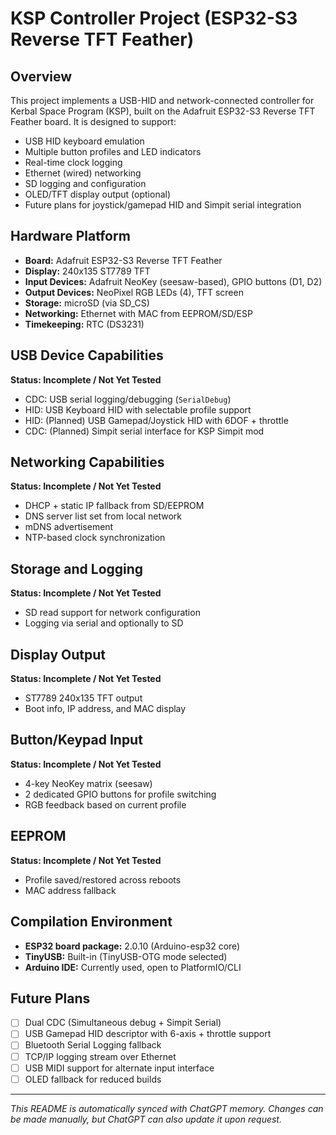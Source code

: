 # KSP Controller Project (ESP32-S3 Reverse TFT Feather)

## Overview
This project implements a USB-HID and network-connected controller for Kerbal Space Program (KSP), built on the Adafruit ESP32-S3 Reverse TFT Feather board. It is designed to support:

- USB HID keyboard emulation
- Multiple button profiles and LED indicators
- Real-time clock logging
- Ethernet (wired) networking
- SD logging and configuration
- OLED/TFT display output (optional)
- Future plans for joystick/gamepad HID and Simpit serial integration

## Hardware Platform
- **Board:** Adafruit ESP32-S3 Reverse TFT Feather
- **Display:** 240x135 ST7789 TFT
- **Input Devices:** Adafruit NeoKey (seesaw-based), GPIO buttons (D1, D2)
- **Output Devices:** NeoPixel RGB LEDs (4), TFT screen
- **Storage:** microSD (via SD_CS)
- **Networking:** Ethernet with MAC from EEPROM/SD/ESP
- **Timekeeping:** RTC (DS3231)

## USB Device Capabilities
**Status: Incomplete / Not Yet Tested**
- CDC: USB serial logging/debugging (`SerialDebug`)
- HID: USB Keyboard HID with selectable profile support
- HID: (Planned) USB Gamepad/Joystick HID with 6DOF + throttle
- CDC: (Planned) Simpit serial interface for KSP Simpit mod

## Networking Capabilities
**Status: Incomplete / Not Yet Tested**
- DHCP + static IP fallback from SD/EEPROM
- DNS server list set from local network
- mDNS advertisement
- NTP-based clock synchronization

## Storage and Logging
**Status: Incomplete / Not Yet Tested**
- SD read support for network configuration
- Logging via serial and optionally to SD

## Display Output
**Status: Incomplete / Not Yet Tested**
- ST7789 240x135 TFT output
- Boot info, IP address, and MAC display

## Button/Keypad Input
**Status: Incomplete / Not Yet Tested**
- 4-key NeoKey matrix (seesaw)
- 2 dedicated GPIO buttons for profile switching
- RGB feedback based on current profile

## EEPROM
**Status: Incomplete / Not Yet Tested**
- Profile saved/restored across reboots
- MAC address fallback

## Compilation Environment
- **ESP32 board package:** 2.0.10 (Arduino-esp32 core)
- **TinyUSB:** Built-in (TinyUSB-OTG mode selected)
- **Arduino IDE:** Currently used, open to PlatformIO/CLI

## Future Plans
- [ ] Dual CDC (Simultaneous debug + Simpit Serial)
- [ ] USB Gamepad HID descriptor with 6-axis + throttle support
- [ ] Bluetooth Serial Logging fallback
- [ ] TCP/IP logging stream over Ethernet
- [ ] USB MIDI support for alternate input interface
- [ ] OLED fallback for reduced builds

---
*This README is automatically synced with ChatGPT memory. Changes can be made manually, but ChatGPT can also update it upon request.*
